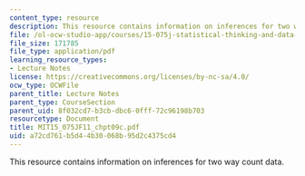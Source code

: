 ```yaml
---
content_type: resource
description: This resource contains information on inferences for two way count data.
file: /ol-ocw-studio-app/courses/15-075j-statistical-thinking-and-data-analysis-fall-2011/a72cd761b5d44b30068b95d2c4375cd4_MIT15_075JF11_chpt09c.pdf
file_size: 171785
file_type: application/pdf
learning_resource_types:
- Lecture Notes
license: https://creativecommons.org/licenses/by-nc-sa/4.0/
ocw_type: OCWFile
parent_title: Lecture Notes
parent_type: CourseSection
parent_uid: 8f032cd7-b3cb-dbc6-0fff-72c96198b703
resourcetype: Document
title: MIT15_075JF11_chpt09c.pdf
uid: a72cd761-b5d4-4b30-068b-95d2c4375cd4
---
```

This resource contains information on inferences for two way count data.